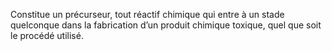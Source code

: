 Constitue un précurseur, tout réactif chimique qui entre à un stade quelconque dans la fabrication d’un produit chimique toxique, quel que soit le procédé utilisé.